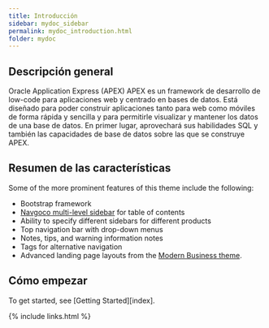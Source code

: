 ```yaml
---
title: Introducción
sidebar: mydoc_sidebar
permalink: mydoc_introduction.html
folder: mydoc
---
```


## Descripción general

Oracle Application Express (APEX) APEX es un framework de desarrollo  de low-code para  aplicaciones web y centrado en bases de datos.
Está diseñado para poder construir aplicaciones tanto para web como móviles de forma rápida y sencilla y para permitirle visualizar y mantener los datos de una base de datos. En primer lugar, aprovechará sus habilidades SQL y también las capacidades de base de datos sobre las que se construye APEX.

## Resumen de las características

Some of the more prominent features of this theme include the following:

* Bootstrap framework
* [Navgoco multi-level sidebar](http://www.komposta.net/article/navgoco) for table of contents
* Ability to specify different sidebars for different products
* Top navigation bar with drop-down menus
* Notes, tips, and warning information notes
* Tags for alternative navigation
* Advanced landing page layouts from the [Modern Business theme](http://startbootstrap.com/template-overviews/modern-business/).

## Cómo empezar

To get started, see [Getting Started][index].

{% include links.html %}

